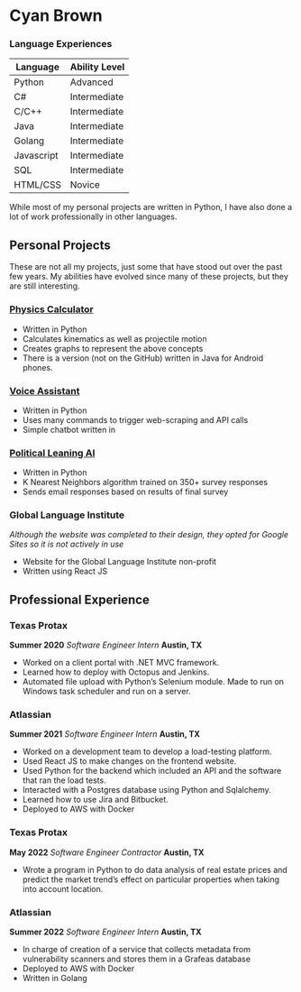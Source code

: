 # Cyan Brown

### Language Experiences

| Language | Ability Level |
| ---------|---------------|
| Python | Advanced |
| C# | Intermediate |
| C/C++ | Intermediate |
| Java | Intermediate |
| Golang | Intermediate |
| Javascript | Intermediate |
| SQL | Intermediate |
| HTML/CSS | Novice |

While most of my personal projects are written in Python, I have also done a lot of work professionally in other languages.


## Personal Projects

These are not all my projects, just some that have stood out over the past few years. My abilities have evolved since many of these projects, but they are still interesting.

### [Physics Calculator](https://github.com/CyanBrown/PhysicsCalculator)

- Written in Python
- Calculates kinematics as well as projectile motion
- Creates graphs to represent the above concepts
- There is a version (not on the GitHub) written in Java for Android phones.

### [Voice Assistant](https://github.com/CyanBrown/VoiceAssistant)

- Written in Python
- Uses many commands to trigger web-scraping and API calls
- Simple chatbot written in

### [Political Leaning AI](https://github.com/CyanBrown/Political-Leaning-AI)

- Written in Python
- K Nearest Neighbors algorithm trained on 350+ survey responses
- Sends email responses based on results of final survey

### Global Language Institute
*Although the website was completed to their design, they opted for Google Sites so it is not actively in use*

- Website for the Global Language Institute non-profit
- Written using React JS

## Professional Experience

### Texas Protax

**Summer 2020** *Software Engineer Intern* **Austin, TX**

- Worked on a client portal with .NET MVC framework.
- Learned how to deploy with Octopus and Jenkins. 
- Automated file upload with Python’s Selenium module. Made to run on Windows task scheduler and run on a server.

### Atlassian

**Summer 2021** *Software Engineer Intern* **Austin, TX**

- Worked on a development team to develop a load-testing platform.
- Used React JS to make changes on the frontend website.
- Used Python for the backend which included an API and the software that ran the load tests.
- Interacted with a Postgres database using Python and Sqlalchemy.
- Learned how to use Jira and Bitbucket.
- Deployed to AWS with Docker

### Texas Protax

**May 2022** *Software Engineer Contractor* **Austin, TX**

- Wrote a program in Python to do data analysis of real estate prices and predict the market trend’s effect on particular properties when taking into account location.

### Atlassian

**Summer 2022** *Software Engineer Intern* **Austin, TX**

- In charge of creation of a service that collects metadata from vulnerability scanners and stores them in a Grafeas database
- Deployed to AWS with Docker
- Written in Golang
